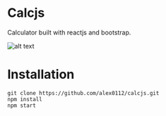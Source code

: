 # Calcjs
Calculator built with reactjs and bootstrap.

![alt text](https://user-images.githubusercontent.com/7142972/34505761-7644f852-efe4-11e7-950f-92944fe5bc67.png "Calculator in reactjs")


# Installation
```
git clone https://github.com/alex0112/calcjs.git
npm install
npm start
```
